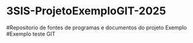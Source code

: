 # 3SIS-ProjetoExemploGIT-2025
#Repositorio de fontes de programas e documentos do projeto Exemplo
#Exemplo teste GIT